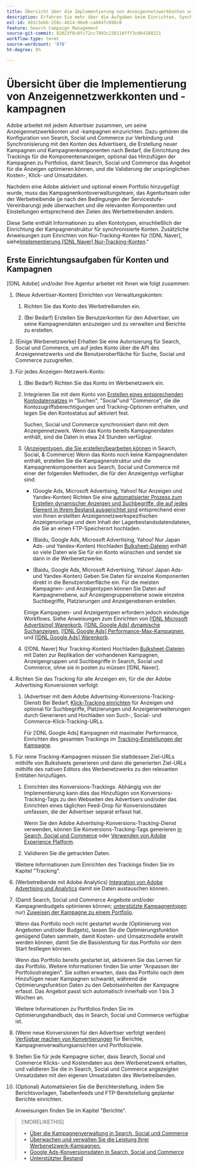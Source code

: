 ```yaml
---
title: Übersicht über die Implementierung von Anzeigennetzwerkkonten und -kampagnen
description: Erfahren Sie mehr über die Aufgaben beim Einrichten, Synchronisieren und Verwalten Ihrer Anzeigennetzwerkkonten.
exl-id: 401c5ebb-258c-4614-96e8-ca604fc698c0
feature: Search Campaign Management
source-git-commit: 82023f8c0fc72cc7993c238116fff3c0b4180221
workflow-type: tm+mt
source-wordcount: '978'
ht-degree: 0%

---
```


# Übersicht über die Implementierung von Anzeigennetzwerkkonten und -kampagnen

Adobe arbeitet mit jedem Advertiser zusammen, um seine Anzeigennetzwerkkonten und -kampagnen einzurichten. Dazu gehören die Konfiguration von Search, Social und Commerce zur Verbindung und Synchronisierung mit den Konten des Advertisers, die Erstellung neuer Kampagnen und Kampagnenkomponenten nach Bedarf, die Einrichtung des Trackings für die Komponentenanzeigen, optional das Hinzufügen der Kampagnen zu Portfolios, damit Search, Social und Commerce das Angebot für die Anzeigen optimieren können, und die Validierung der ursprünglichen Kosten-, Klick- und Umsatzdaten.

Nachdem eine Adobe aktiviert und optional einem Portfolio hinzugefügt wurde, muss das Kampagnenkontoverwaltungsteam, das Agenturteam oder der Werbetreibende (je nach den Bedingungen der Servicestufe-Vereinbarung) jede  überwachen und die relevanten Komponenten und Einstellungen entsprechend den Zielen des Werbetreibenden ändern.

Diese Seite enthält Informationen zu allen Kontotypen, einschließlich der Einrichtung der Kampagnenstruktur für synchronisierte Konten. Zusätzliche Anweisungen zum Einrichten von Nur-Tracking-Konten für [!DNL Naver], siehe[Implementierung [!DNL Naver] Nur-Tracking-Konten](/help/search-social-commerce/campaign-management/naver-tracking-only-account-implement.md).&quot;

## Erste Einrichtungsaufgaben für Konten und Kampagnen

[!DNL Adobe] und/oder Ihre Agentur arbeitet mit Ihnen wie folgt zusammen:

1. (Neue Advertiser-Konten) Einrichten von Verwaltungskonten:

   1. Richten Sie das Konto des Werbetreibenden ein.

   1. (Bei Bedarf) Erstellen Sie Benutzerkonten für den Advertiser, um seine Kampagnendaten anzuzeigen und zu verwalten und Berichte zu erstellen.

1. (Einige Werbenetzwerke) Erhalten Sie eine Autorisierung für Search, Social und Commerce, um auf jedes Konto über die API des Anzeigennetzwerks und die Benutzeroberfläche für Suche, Social und Commerce zuzugreifen.

1. Für jedes Anzeigen-Netzwerk-Konto:

   1. (Bei Bedarf) Richten Sie das Konto im Werbenetzwerk ein.

   1. Integrieren Sie mit dem Konto von [Erstellen eines entsprechenden Kontodatensatzes](/help/search-social-commerce/campaign-management/accounts/ad-network-account-manage.md#create-account) in &quot;Suchen&quot;, &quot;Social&quot;und &quot;Commerce&quot;, die die Kontozugriffsberechtigungen und Tracking-Optionen enthalten, und legen Sie den Kontostatus auf aktiviert fest.

      Suchen, Social und Commerce synchronisiert dann mit dem Anzeigennetzwerk. Wenn das Konto bereits Kampagnendaten enthält, sind die Daten in etwa 24 Stunden verfügbar.

   1. ([Anzeigentypen, die Sie erstellen/bearbeiten können](/help/search-social-commerce/introduction/supported-inventory.md) in Search, Social, &amp; Commerce) Wenn das Konto noch keine Kampagnendaten enthält, erstellen Sie die Kampagnenstruktur und die Kampagnenkomponenten aus Search, Social und Commerce mit einer der folgenden Methoden, die für den Anzeigentyp verfügbar sind:

      * (Google Ads, Microsoft Advertising, Yahoo! Nur Anzeigen und Yandex-Konten) Richten Sie eine [automatisierter Prozess zum Erstellen dynamischer Anzeigen und Suchbegriffe, die auf jedes Element in Ihrem Bestand ausgerichtet sind](/help/search-social-commerce/campaign-management/inventory-feeds/inventory-feeds-about.md) entsprechend einer von Ihnen erstellten Anzeigennetzwerkspezifischen Anzeigenvorlage und dem Inhalt der Lagerbestandsdatendateien, die Sie an einen FTP-Speicherort hochladen.

      * (Baidu, Google Ads, Microsoft Advertising, Yahoo! Nur Japan Ads- und Yandex-Konten) Hochladen [Bulksheet-Dateien](/help/search-social-commerce/campaign-management/bulksheets/bulksheet-about.md) enthält so viele Daten wie Sie für ein Konto wünschen und sendet sie dann in die Werbenetzwerke.

      * (Baidu, Google Ads, Microsoft Advertising, Yahoo! Japan Ads- und Yandex-Konten) Geben Sie Daten für einzelne Komponenten direkt in die Benutzeroberfläche ein. Für die meisten Kampagnen- und Anzeigentypen können Sie Daten auf Kampagnenebene, auf Anzeigengruppenebene sowie einzelne Suchbegriffe, Platzierungen und Anzeigenebenen erstellen.

      Einige Kampagnen- und Anzeigentypen erfordern jedoch eindeutige Workflows. Siehe Anweisungen zum Einrichten von [[!DNL Microsoft Advertising] Warenkorb](/help/search-social-commerce/campaign-management/special-campaign-types/microsoft-shopping-campaigns.md), [[!DNL Google Ads] dynamische Suchanzeigen](/help/search-social-commerce/campaign-management/special-campaign-types/google-dynamic-search-ads.md), [[!DNL Google Ads] Performance-Max-Kampagnen](/help/search-social-commerce/campaign-management/special-campaign-types/google-performance-max-campaigns.md), und [[!DNL Google Ads] Warenkorb](/help/search-social-commerce/campaign-management/special-campaign-types/google-shopping-campaigns.md).

   1. ([!DNL Naver] Nur Tracking-Konten) Hochladen [Bulksheet-Dateien](/help/search-social-commerce/campaign-management/bulksheets/bulksheet-about.md) mit Daten zur Replikation der vorhandenen Kampagnen, Anzeigengruppen und Suchbegriffe in Search, Social und Commerce, ohne sie in posten zu müssen [!DNL Naver].

1. Richten Sie das Tracking für alle Anzeigen ein, für die der Adobe Advertising Konversionen verfolgt:

   1. (Advertiser mit dem Adobe Advertising-Konversions-Tracking-Dienst) Bei Bedarf, [Klick-Tracking einrichten](/help/search-social-commerce/tracking/click-tracking-ways-to-generate.md) für Anzeigen und optional für Suchbegriffe, Platzierungen und Anzeigenerweiterungen durch Generieren und Hochladen von Such-, Social- und Commerce-Klick-Tracking-URLs.

      Für [!DNL Google Ads] Kampagnen mit maximaler Performance, Einrichten des gesamten Trackings im [Tracking-Einstellungen der Kampagne](/help/search-social-commerce/campaign-management/campaigns/campaign-settings-google.md).

1. Für reine Tracking-Kampagnen müssen Sie stattdessen Ziel-URLs mithilfe von Bulksheets generieren und dann die generierten Ziel-URLs mithilfe des nativen Editors des Werbenetzwerks zu den relevanten Entitäten hinzufügen.

   1. Einrichten des Konversions-Trackings. Abhängig von der Implementierung kann dies das Hinzufügen von Konversions-Tracking-Tags zu den Webseiten des Advertisers und/oder das Einrichten eines täglichen Feed-Drop für Konversionsdaten umfassen, die der Advertiser separat erfasst hat.

      Wenn Sie den Adobe Advertising-Konversions-Tracking-Dienst verwenden, können Sie Konversions-Tracking-Tags generieren [in Search, Social und Commerce](/help/search-social-commerce/tools/conversion-tag-generate.md) oder [Verwenden von Adobe Experience Platform](https://experienceleague.adobe.com/docs/experience-platform/destinations/catalog/advertising/adobe-advertising-cloud.html).

   1. Validieren Sie die getrackten Daten.

   Weitere Informationen zum Einrichten des Trackings finden Sie im Kapitel &quot;Tracking&quot;.

1. (Werbetreibende mit Adobe Analytics) [Integration von Adobe Advertising und Analytics](https://experienceleague.adobe.com/docs/advertising/integrations/analytics/overview.html) damit sie Daten austauschen können.

1. (Damit Search, Social und Commerce Angebote und/oder Kampagnenbudgets optimieren können; [unterstützte Kampagnentypen](/help/search-social-commerce/introduction/supported-inventory.md) nur) [Zuweisen der Kampagne zu einem Portfolio](/help/search-social-commerce/campaign-management/campaign-assign-to-portfolio.md).

   Wenn das Portfolio noch nicht gestartet wurde (Optimierung von Angeboten und/oder Budgets), lassen Sie die Optimierungsfunktion genügend Daten sammeln, damit Kosten- und Umsatzmodelle erstellt werden können, damit Sie die Basisleistung für das Portfolio vor dem Start festlegen können.

   Wenn das Portfolio bereits gestartet ist, aktivieren Sie das Lernen für das Portfolio. Weitere Informationen finden Sie unter &quot;Anpassen der Portfoliostrategien&quot;. Sie sollten erwarten, dass das Portfolio nach dem Hinzufügen neuer Kampagnen schwankt, während die Optimierungsfunktion Daten zu den Gebotseinheiten der Kampagne erfasst. Das Angebot passt sich automatisch innerhalb von 1 bis 3 Wochen an.

   Weitere Informationen zu Portfolios finden Sie im Optimierungshandbuch, das in Search, Social und Commerce verfügbar ist.<!-- verify convention for referencing Optimization Guide here -->

1. (Wenn neue Konversionen für den Advertiser verfolgt werden) [Verfügbar machen von Konvertierungen](/help/search-social-commerce/admin/transaction-properties/transaction-property-about.md) für Berichte, Kampagnenverwaltungsansichten und Portfolioziele.

1. Stellen Sie für jede Kampagne sicher, dass Search, Social und Commerce Klicks- und Kostendaten aus dem Werbenetzwerk erhalten, und validieren Sie die in Search, Social und Commerce angezeigten Umsatzdaten mit den eigenen Umsatzdaten des Werbetreibenden.

1. (Optional) Automatisieren Sie die Berichterstellung, indem Sie Berichtsvorlagen, Tabellenfeeds und FTP-Bereitstellung geplanter Berichte einrichten.

   Anweisungen finden Sie im Kapitel &quot;Berichte&quot;.

>[!MORELIKETHIS]
>
>* [Über die Kampagnenverwaltung in Search, Social und Commerce](campaign-management-about.md)
>* [Überwachen und verwalten Sie die Leistung Ihrer Werbenetzwerk-Kampagnen.](monitor-performance-campaigns.md)
>* [Google Ads-Konversionsdaten in Search, Social und Commerce](google-conversion-data.md)
>* [Unterstützter Bestand](/help/search-social-commerce/introduction/supported-inventory.md)
